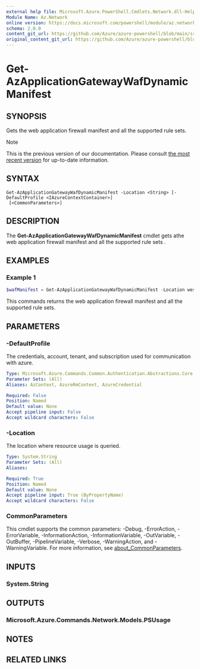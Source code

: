 ```yaml
---
external help file: Microsoft.Azure.PowerShell.Cmdlets.Network.dll-Help.xml
Module Name: Az.Network
online version: https://docs.microsoft.com/powershell/module/az.network/get-azapplicationgatewaywafdynamicmanifest
schema: 2.0.0
content_git_url: https://github.com/Azure/azure-powershell/blob/main/src/Network/Network/help/Get-AzApplicationGatewayWafDynamicManifest.md
original_content_git_url: https://github.com/Azure/azure-powershell/blob/main/src/Network/Network/help/Get-AzApplicationGatewayWafDynamicManifest.md
---
```


# Get-AzApplicationGatewayWafDynamicManifest

## SYNOPSIS
Gets the web application firewall manifest and all the supported rule sets.

> [!NOTE]
>This is the previous version of our documentation. Please consult [the most recent version](/powershell/module/az.network/get-azapplicationgatewaywafdynamicmanifest) for up-to-date information.

## SYNTAX

```
Get-AzApplicationGatewayWafDynamicManifest -Location <String> [-DefaultProfile <IAzureContextContainer>]
 [<CommonParameters>]
```

## DESCRIPTION
The **Get-AzApplicationGatewayWafDynamicManifest** cmdlet gets athe web application firewall manifest and all the supported rule sets .

## EXAMPLES

### Example 1
```powershell
$wafManifest = Get-AzApplicationGatewayWafDynamicManifest -Location westcentralus
```

This commands returns the web application firewall manifest and all the supported rule sets.

## PARAMETERS

### -DefaultProfile
The credentials, account, tenant, and subscription used for communication with azure.

```yaml
Type: Microsoft.Azure.Commands.Common.Authentication.Abstractions.Core.IAzureContextContainer
Parameter Sets: (All)
Aliases: AzContext, AzureRmContext, AzureCredential

Required: False
Position: Named
Default value: None
Accept pipeline input: False
Accept wildcard characters: False
```

### -Location
The location where resource usage is queried.

```yaml
Type: System.String
Parameter Sets: (All)
Aliases:

Required: True
Position: Named
Default value: None
Accept pipeline input: True (ByPropertyName)
Accept wildcard characters: False
```

### CommonParameters
This cmdlet supports the common parameters: -Debug, -ErrorAction, -ErrorVariable, -InformationAction, -InformationVariable, -OutVariable, -OutBuffer, -PipelineVariable, -Verbose, -WarningAction, and -WarningVariable. For more information, see [about_CommonParameters](http://go.microsoft.com/fwlink/?LinkID=113216).

## INPUTS

### System.String

## OUTPUTS

### Microsoft.Azure.Commands.Network.Models.PSUsage

## NOTES

## RELATED LINKS
